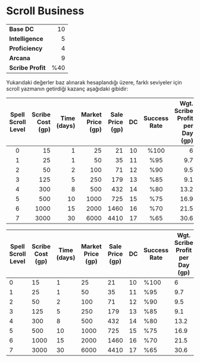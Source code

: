# Scroll Business  
| | |  
|:---|---:|  
| **Base DC** | 10 |  
| **Intelligence** | 5 |  
| **Proficiency** | 4 |  
| **Arcana** | 9 |  
| **Scribe Profit** | %40 |  
  
Yukarıdaki değerler baz alınarak hesaplandığı üzere, farklı seviyeler için scroll yazmanın getirdiği kazanç aşağıdaki gibidir:  
  
| Spell Scroll Level | Scribe Cost (gp) | Time (days) | Market Price (gp) | Sale Price (gp) | DC | Success Rate | Wgt. Scribe Profit per Day (gp) |  
|:---:|---:|---:|---:|---:|:---:|:---:|---:|  
| 0 | 15 | 1 | 25 | 21 | 10 | %100 | 6 |  
| 1 | 25 | 1 | 50 | 35 | 11 | %95 | 9.7 |  
| 2 | 50 | 2 | 100 | 71 | 12 | %90 | 9.5 |  
| 3 | 125 | 5 | 250 | 179 | 13 | %85 | 9.1 |  
| 4 | 300 | 8 | 500 | 432 | 14 | %80 | 13.2 |  
| 5 | 500 | 10 | 1000 | 725 | 15 | %75 | 16.9 |  
| 6 | 1000 | 15 | 2000 | 1460 | 16 | %70 | 21.5 |  
| 7 | 3000 | 30 | 6000 | 4410 | 17 | %65 | 30.6 |  

<table class="denemelik">
<thead>
  <tr>
    <th>Spell Scroll Level</th>
    <th>Scribe Cost (gp)</th>
    <th>Time (days)</th>
    <th>Market Price (gp)</th>
    <th>Sale Price (gp)</th>
    <th>DC</th>
    <th>Success Rate</th>
    <th>Wgt. Scribe Profit per Day (gp)</th>
  </tr>
</thead>
<tbody>
  <tr>
    <td>0</td>
    <td>15</td>
    <td>1</td>
    <td>25</td>
    <td>21</td>
    <td>10</td>
    <td>%100</td>
    <td>6</td>
  </tr>
  <tr>
    <td>1</td>
    <td>25</td>
    <td>1</td>
    <td>50</td>
    <td>35</td>
    <td>11</td>
    <td>%95</td>
    <td>9.7</td>
  </tr>
  <tr>
    <td>2</td>
    <td>50</td>
    <td>2</td>
    <td>100</td>
    <td>71</td>
    <td>12</td>
    <td>%90</td>
    <td>9.5</td>
  </tr>
  <tr>
    <td>3</td>
    <td>125</td>
    <td>5</td>
    <td>250</td>
    <td>179</td>
    <td>13</td>
    <td>%85</td>
    <td>9.1</td>
  </tr>
  <tr>
    <td>4</td>
    <td>300</td>
    <td>8</td>
    <td>500</td>
    <td>432</td>
    <td>14</td>
    <td>%80</td>
    <td>13.2</td>
  </tr>
  <tr>
    <td>5</td>
    <td>500</td>
    <td>10</td>
    <td>1000</td>
    <td>725</td>
    <td>15</td>
    <td>%75</td>
    <td>16.9</td>
  </tr>
  <tr>
    <td>6</td>
    <td>1000</td>
    <td>15</td>
    <td>2000</td>
    <td>1460</td>
    <td>16</td>
    <td>%70</td>
    <td>21.5</td>
  </tr>
  <tr>
    <td>7</td>
    <td>3000</td>
    <td>30</td>
    <td>6000</td>
    <td>4410</td>
    <td>17</td>
    <td>%65</td>
    <td>30.6</td>
  </tr>
</tbody>
</table>
